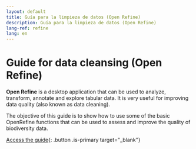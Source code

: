 ```yaml
---
layout: default
title: Guía para la limpieza de datos (Open Refine)
description: Guía para la limpieza de datos (Open Refine)
lang-ref: refine
lang: en
---
```


# Guide for data cleansing (Open Refine)

**Open Refine** is a desktop application that can be used to analyze, transform, annotate and explore tabular data. It is very useful for improving data quality (also known as data cleaning).

The objective of this guide is to show how to use some of the basic OpenRefine functions that can be used to assess and improve the quality of biodiversity data.

[Access the guide](https://docs.gbif.org/openrefine-guide/3.0/es/){: .button .is-primary target="_blank"}